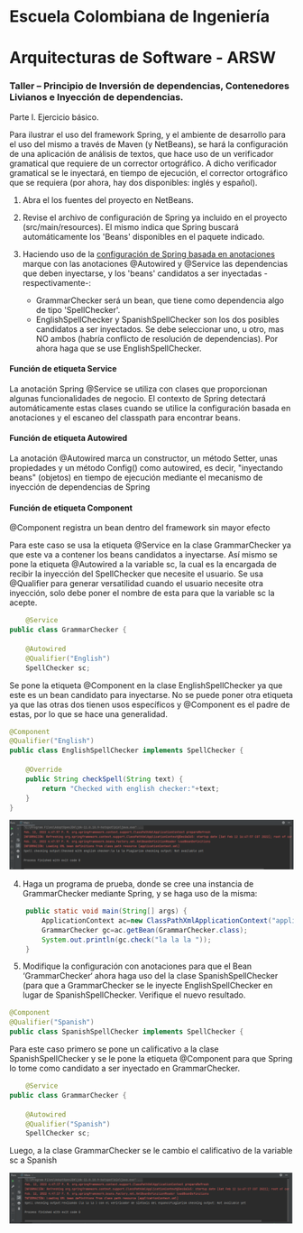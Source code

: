 # Escuela Colombiana de Ingeniería
# Arquitecturas de Software - ARSW
### Taller – Principio de Inversión de dependencias, Contenedores Livianos e Inyección de dependencias.

Parte I. Ejercicio básico.

Para ilustrar el uso del framework Spring, y el ambiente de desarrollo para el uso del mismo a través de Maven (y NetBeans), se hará la configuración de una aplicación de análisis de textos, que hace uso de un verificador gramatical que requiere de un corrector ortográfico. A dicho verificador gramatical se le inyectará, en tiempo de ejecución, el corrector ortográfico que se requiera (por ahora, hay dos disponibles: inglés y español).

1. Abra el los fuentes del proyecto en NetBeans.

2. Revise el archivo de configuración de Spring ya incluido en el proyecto (src/main/resources). El mismo indica que Spring buscará automáticamente los 'Beans' disponibles en el paquete indicado.

3. Haciendo uso de la [configuración de Spring basada en anotaciones](https://docs.spring.io/spring-boot/docs/current/reference/html/using-boot-spring-beans-and-dependency-injection.html) marque con las anotaciones @Autowired y @Service las dependencias que deben inyectarse, y los 'beans' candidatos a ser inyectadas -respectivamente-:

	* GrammarChecker será un bean, que tiene como dependencia algo de tipo 'SpellChecker'.
	* EnglishSpellChecker y SpanishSpellChecker son los dos posibles candidatos a ser inyectados. Se debe seleccionar uno, u otro, mas NO ambos (habría conflicto de resolución de dependencias). Por ahora haga que se use EnglishSpellChecker.

#### Función de etiqueta Service 
La anotación Spring @Service se utiliza con clases que proporcionan algunas funcionalidades de negocio. El contexto de Spring detectará automáticamente estas clases cuando se utilice la configuración basada en anotaciones y el escaneo del classpath para encontrar beans.

#### Función de etiqueta Autowired 
La anotación @Autowired marca un constructor, un método Setter, unas propiedades y un método Config() como autowired, es decir, "inyectando beans" (objetos) en tiempo de ejecución mediante el mecanismo de inyección de dependencias de Spring

#### Función de etiqueta Component
@Component registra un bean dentro del framework sin mayor efecto

Para este caso se usa la etiqueta @Service en la clase GrammarChecker ya que este va a contener los beans candidatos a inyectarse. Así mismo se pone la etiqueta @Autowired a la variable sc, la cual es la encargada de recibir la inyección del SpellChecker que necesite el usuario. Se usa @Qualifier para generar versatilidad cuando el usuario necesite otra inyección, solo debe poner el nombre de esta para que la variable sc la acepte.

```java
	@Service
public class GrammarChecker {

	@Autowired
	@Qualifier("English")
	SpellChecker sc;
```

Se pone la etiqueta @Component en la clase EnglishSpellChecker ya que este es un bean candidato para inyectarse. No se puede poner otra etiqueta ya que las otras dos tienen usos específicos y @Component es el padre de estas, por lo que se hace una generalidad.

```java
@Component
@Qualifier("English")
public class EnglishSpellChecker implements SpellChecker {

	@Override
	public String checkSpell(String text) {		
		return "Checked with english checker:"+text;
	}      
}
```
![img1](https://github.com/DiegoGonzalez2807/ARSW-LAB4-Primera-Parte/blob/master/img/IMAGEN2.png)
 
4.	Haga un programa de prueba, donde se cree una instancia de GrammarChecker mediante Spring, y se haga uso de la misma:

```java
	public static void main(String[] args) {
		ApplicationContext ac=new ClassPathXmlApplicationContext("applicationContext.xml");
		GrammarChecker gc=ac.getBean(GrammarChecker.class);
		System.out.println(gc.check("la la la "));
	}
```
	
5.	Modifique la configuración con anotaciones para que el Bean ‘GrammarChecker‘ ahora haga uso del  la clase SpanishSpellChecker (para que a GrammarChecker se le inyecte EnglishSpellChecker en lugar de  SpanishSpellChecker. Verifique el nuevo resultado.
```java
@Component
@Qualifier("Spanish")
public class SpanishSpellChecker implements SpellChecker {
```
Para este caso primero se pone un calificativo a la clase SpanishSpellChecker y se le pone la etiqueta @Component para que Spring lo tome como candidato a ser inyectado en GrammarChecker.

```java
	@Service
public class GrammarChecker {

	@Autowired
	@Qualifier("Spanish")
	SpellChecker sc;
```
Luego, a la clase GrammarChecker se le cambio el calificativo de la variable sc a Spanish

![img1](https://github.com/DiegoGonzalez2807/ARSW-LAB4-Primera-Parte/blob/master/img/IMAGEN1.png)

